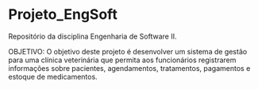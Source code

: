# Projeto_EngSoft
Repositório da disciplina Engenharia de Software II.

OBJETIVO: 
O objetivo deste projeto é desenvolver um sistema de gestão para uma clínica veterinária que
permita aos funcionários registrarem informações sobre pacientes, agendamentos,
tratamentos, pagamentos e estoque de medicamentos. 

